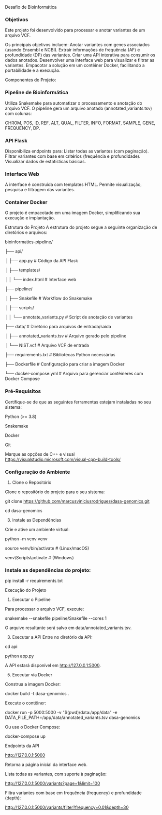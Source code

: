 Desafio de Bioinformática

### Objetivos ###
Este projeto foi desenvolvido para processar e anotar variantes de um arquivo VCF. 

Os principais objetivos incluem:
Anotar variantes com genes associados (usando Ensembl e NCBI).
Extrair informações de frequência (AF) e profundidade (DP) das variantes.
Criar uma API interativa para consumir os dados anotados.
Desenvolver uma interface web para visualizar e filtrar as variantes.
Empacotar a solução em um contêiner Docker, facilitando a portabilidade e a execução.

Componentes do Projeto:

### Pipeline de Bioinformática ###
Utiliza Snakemake para automatizar o processamento e anotação do arquivo VCF.
O pipeline gera um arquivo anotado (annotated_variants.tsv) com colunas:

CHROM, POS, ID, REF, ALT, QUAL, FILTER, INFO, FORMAT, SAMPLE, GENE, FREQUENCY, DP.

### API Flask ###
Disponibiliza endpoints para:
Listar todas as variantes (com paginação).
Filtrar variantes com base em critérios (frequência e profundidade).
Visualizar dados de estatísticas básicas.

### Interface Web ### 
A interface é construída com templates HTML.
Permite visualização, pesquisa e filtragem das variantes.

### Container Docker ###
O projeto é empacotado em uma imagem Docker, simplificando sua execução e implantação.

Estrutura do Projeto
A estrutura do projeto segue a seguinte organização de diretórios e arquivos:

bioinformatics-pipeline/

├── api/

│   ├── app.py                 # Código da API Flask

│   ├── templates/

│   │   └── index.html         # Interface web

├── pipeline/

│   ├── Snakefile              # Workflow do Snakemake

│   ├── scripts/

│   │   └── annotate_variants.py  # Script de anotação de variantes

├── data/                      # Diretório para arquivos de entrada/saída

│   ├── annotated_variants.tsv # Arquivo gerado pelo pipeline

│   └── NIST.vcf               # Arquivo VCF de entrada

├── requirements.txt           # Bibliotecas Python necessárias

├── Dockerfile                 # Configuração para criar a imagem Docker

└── docker-compose.yml         # Arquivo para gerenciar contêineres com Docker Compose

### Pré-Requisitos ###

Certifique-se de que as seguintes ferramentas estejam instaladas no seu sistema:

Python (>= 3.8)

Snakemake

Docker

Git

Marque as opções de C++ e visual https://visualstudio.microsoft.com/visual-cpp-build-tools/

### Configuração do Ambiente ###
1. Clone o Repositório
   
Clone o repositório do projeto para o seu sistema:

git clone https://github.com/marcusviniciusrodrigues/dasa-genomics.git

cd dasa-genomics

3. Instale as Dependências
   
Crie e ative um ambiente virtual:

python -m venv venv

source venv/bin/activate  # (Linux/macOS)

venv\Scripts\activate     # (Windows)

### Instale as dependências do projeto:

pip install -r requirements.txt


Execução do Projeto
1. Executar o Pipeline
   
Para processar o arquivo VCF, execute:

snakemake --snakefile pipeline/Snakefile --cores 1

O arquivo resultante será salvo em data/annotated_variants.tsv.

3. Executar a API
Entre no diretório da API:

cd api

python app.py

A API estará disponível em http://127.0.0.1:5000.

5. Executar via Docker
   
Construa a imagem Docker:

docker build -t dasa-genomics .

Execute o contêiner:

docker run -p 5000:5000 -v "$(pwd)/data:/app/data" -e DATA_FILE_PATH=/app/data/annotated_variants.tsv dasa-genomics

Ou use o Docker Compose:

docker-compose up

Endpoints da API

http://127.0.0.1:5000

Retorna a página inicial da interface web.

Lista todas as variantes, com suporte à paginação:

http://127.0.0.1:5000/variants?page=1&limit=100

Filtra variantes com base em frequência (frequency) e profundidade (depth):

http://127.0.0.1:5000/variants/filter?frequency=0.01&depth=30

